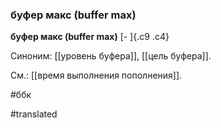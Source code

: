 ### буфер макс (buffer max)

**буфер макс (buffer max)** [- ]{.c9 .c4}

Синоним: [[уровень буфера]], [[цель буфера]].

См.: [[время выполнения пополнения]].

#ббк

#translated
